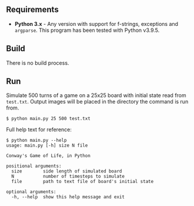 ## Requirements
* **Python 3.x** - Any version with support for f-strings, exceptions and `argparse`. This program has been tested with Python v3.9.5.

## Build
There is no build process.

## Run
Simulate 500 turns of a game on a 25x25 board with initial state read from `test.txt`. Output images will be placed in the directory the command is run from.
```
$ python main.py 25 500 test.txt
```
Full help text for reference:
```
$ python main.py --help
usage: main.py [-h] size N file

Conway's Game of Life, in Python

positional arguments:
  size        side length of simulated board
  N           number of timesteps to simulate
  file        path to text file of board's initial state

optional arguments:
  -h, --help  show this help message and exit
```